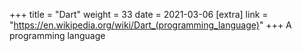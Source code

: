 +++
title = "Dart"
weight = 33
date = 2021-03-06
[extra]
link = "https://en.wikipedia.org/wiki/Dart_(programming_language)"
+++
A programming language

